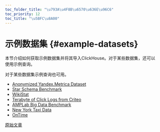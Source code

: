 ```yaml
---
toc_folder_title: "\u793A\u4F8B\u6570\u636E\u96C6"
toc_priority: 12
toc_title: "\u5BFC\u8A00"
---
```


# 示例数据集 {#example-datasets}

本节介绍如何获取示例数据集并将其导入ClickHouse。对于某些数据集，还可以使用示例查询。

对于某些数据集示例查询也可用。

-   [Anonymized Yandex.Metrica Dataset](../../getting-started/example-datasets/metrica.md)
-   [Star Schema Benchmark](../../getting-started/example-datasets/star-schema.md)
-   [WikiStat](../../getting-started/example-datasets/wikistat.md)
-   [Terabyte of Click Logs from Criteo](../../getting-started/example-datasets/criteo.md)
-   [AMPLab Big Data Benchmark](../../getting-started/example-datasets/amplab-benchmark.md)
-   [New York Taxi Data](../../getting-started/example-datasets/nyc-taxi.md)
-   [OnTime](../../getting-started/example-datasets/ontime.md)

[原始文章](https://clickhouse.com/docs/en/getting_started/example_datasets) <!--hide-->
